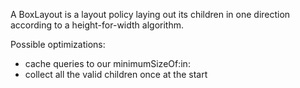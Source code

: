 A BoxLayout is a layout policy laying out its children in one direction according to a height-for-width algorithm.

Possible optimizations:
- cache queries to our minimumSizeOf:in:
- collect all the valid children once at the start